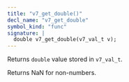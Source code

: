 ```yaml
---
title: "v7_get_double()"
decl_name: "v7_get_double"
symbol_kind: "func"
signature: |
  double v7_get_double(v7_val_t v);
---
```


Returns `double` value stored in `v7_val_t`.

Returns NaN for non-numbers. 


